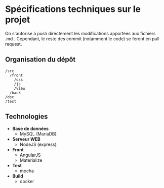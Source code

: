 # Spécifications techniques sur le projet

On s'autorise à push directement les modifications apportées aux fichiers .md .
Cependant, le reste des commit (notamment le code) se feront en pull request.

## Organisation du dépôt
```
/src
  /front
    /css
    /js
    /view
  /back
/doc
/test
```

## Technologies
* __Base de données__
  * MySQL (MariaDB)
* __Serveur WEB__
  * NodeJS (express)
* __Front__
  * AngularJS
  * Materialize
* __Test__
  * mocha
* __Build__
  * docker
